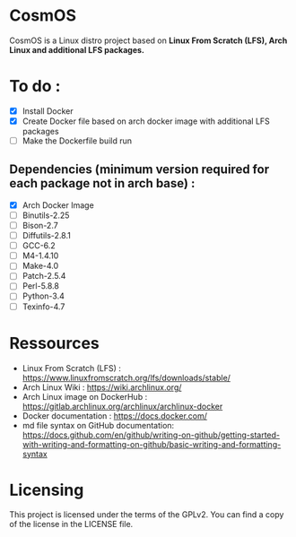 # CosmOS

CosmOS is a Linux distro project based on **Linux From Scratch (LFS), Arch Linux and additional LFS packages.**

# To do : 

- [X] Install Docker
- [X] Create Docker file based on arch docker image with additional LFS packages
- [ ] Make the Dockerfile build run

## Dependencies (minimum version required for each package not in arch base) :

- [X] Arch Docker Image
- [ ] Binutils-2.25
- [ ] Bison-2.7 
- [ ] Diffutils-2.8.1
- [ ] GCC-6.2
- [ ] M4-1.4.10
- [ ] Make-4.0
- [ ] Patch-2.5.4
- [ ] Perl-5.8.8
- [ ] Python-3.4
- [ ] Texinfo-4.7

# Ressources

- Linux From Scratch (LFS) : https://www.linuxfromscratch.org/lfs/downloads/stable/
- Arch Linux Wiki : https://wiki.archlinux.org/
- Arch Linux image on DockerHub : https://gitlab.archlinux.org/archlinux/archlinux-docker
- Docker documentation : https://docs.docker.com/
- md file syntax on GitHub documentation: https://docs.github.com/en/github/writing-on-github/getting-started-with-writing-and-formatting-on-github/basic-writing-and-formatting-syntax

# Licensing

This project is licensed under the terms of the GPLv2. You can find a copy of the license in the LICENSE file.
